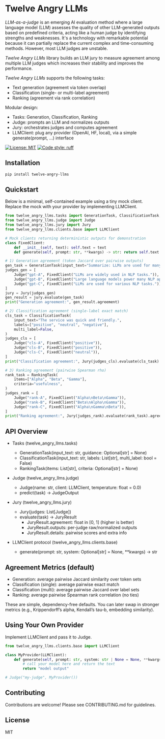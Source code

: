 # Twelve Angry LLMs

*LLM-as-a-judge* is an emerging AI evaluation method where a large language model (LLM) assesses the quality of other LLM-generated outputs based on predefined criteria, acting like a human judge by identifying strengths and weaknesses. It's a technology with remarkable potential because it can partially replace
the current complex and time-consuming methods. However, most LLM judges are unstable.

*Twelve Angry LLMs* library builds an LLM jury to measure agreement among multiple LLM judges which increases their stability and improves the performance. 

 *Twelve Angry LLMs* supports the following tasks:

- Text generation (agreement via token overlap)
- Classification (single- or multi-label agreement)
- Ranking (agreement via rank correlation)

Modular design:
- Tasks: Generation, Classification, Ranking
- Judge: prompts an LLM and normalizes outputs
- Jury: orchestrates judges and computes agreement
- LLMClient: plug any provider (OpenAI, HF, local), via a simple generate(prompt, ...) interface

[![License: MIT](https://img.shields.io/badge/License-MIT-yellow.svg)](https://opensource.org/licenses/MIT)
[![Code style: ruff](https://img.shields.io/endpoint?url=https://raw.githubusercontent.com/astral-sh/ruff/main/assets/badge/v2.json)](https://github.com/astral-sh/ruff)

## Installation

```bash
pip install twelve-angry-llms
```

## Quickstart

Below is a minimal, self-contained example using a tiny mock client. Replace the mock with your provider by implementing LLMClient.

```python
from twelve_angry_llms.tasks import GenerationTask, ClassificationTask, RankingTask
from twelve_angry_llms.judge import Judge
from twelve_angry_llms.jury import Jury
from twelve_angry_llms.clients.base import LLMClient

# Mock clients returning deterministic outputs for demonstration
class FixedClient:
    def __init__(self, text): self.text = text
    def generate(self, prompt: str, **kwargs) -> str: return self.text

# 1) Generation agreement (token Jaccard over pairwise outputs)
gen_task = GenerationTask(input_text="Summarize: LLMs are used for many NLP tasks.")
judges_gen = [
    Judge("gpt-A", FixedClient("LLMs are widely used in NLP tasks.")),
    Judge("gpt-B", FixedClient("Large language models power many NLP applications.")),
    Judge("gpt-C", FixedClient("LLMs are used for various NLP tasks.")),
]
jury = Jury(judges_gen)
gen_result = jury.evaluate(gen_task)
print("Generation agreement:", gen_result.agreement)

# 2) Classification agreement (single-label exact match)
cls_task = ClassificationTask(
    input_text="The service was quick and friendly.",
    labels=["positive", "neutral", "negative"],
    multi_label=False,
)
judges_cls = [
    Judge("cls-A", FixedClient("positive")),
    Judge("cls-B", FixedClient("positive")),
    Judge("cls-C", FixedClient("neutral")),
]
print("Classification agreement:", Jury(judges_cls).evaluate(cls_task).agreement)

# 3) Ranking agreement (pairwise Spearman rho)
rank_task = RankingTask(
    items=["Alpha", "Beta", "Gamma"],
    criteria="usefulness",
)
judges_rank = [
    Judge("rank-A", FixedClient("Alpha\nBeta\nGamma")),
    Judge("rank-B", FixedClient("Beta\nAlpha\nGamma")),
    Judge("rank-C", FixedClient("Alpha\nGamma\nBeta")),
]
print("Ranking agreement:", Jury(judges_rank).evaluate(rank_task).agreement)
```

## API Overview

- Tasks (twelve_angry_llms.tasks)
  - GenerationTask(input_text: str, guidance: Optional[str] = None)
  - ClassificationTask(input_text: str, labels: List[str], multi_label: bool = False)
  - RankingTask(items: List[str], criteria: Optional[str] = None)

- Judge (twelve_angry_llms.judge)
  - Judge(name: str, client: LLMClient, temperature: float = 0.0)
  - predict(task) -> JudgeOutput

- Jury (twelve_angry_llms.jury)
  - Jury(judges: List[Judge])
  - evaluate(task) -> JuryResult
    - JuryResult.agreement: float in [0, 1] (higher is better)
    - JuryResult.outputs: per-judge raw/normalized outputs
    - JuryResult.details: pairwise scores and extra info

- LLMClient protocol (twelve_angry_llms.clients.base)
  - generate(prompt: str, system: Optional[str] = None, **kwargs) -> str

## Agreement Metrics (default)
- Generation: average pairwise Jaccard similarity over token sets
- Classification (single): average pairwise exact match
- Classification (multi): average pairwise Jaccard over label sets
- Ranking: average pairwise Spearman rank correlation (no ties)

These are simple, dependency-free defaults. You can later swap in stronger metrics (e.g., Krippendorff’s alpha, Kendall’s tau-b, embedding similarity).

## Using Your Own Provider

Implement LLMClient and pass it to Judge.

```python
from twelve_angry_llms.clients.base import LLMClient

class MyProvider(LLMClient):
    def generate(self, prompt: str, system: str | None = None, **kwargs) -> str:
        # call your model here and return the text
        return "model output"

# Judge("my-judge", MyProvider())
```

## Contributing

Contributions are welcome! Please see CONTRIBUTING.md for guidelines.

## License

MIT
